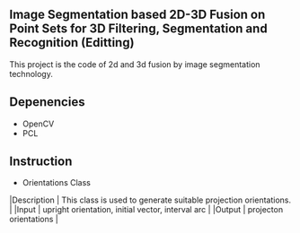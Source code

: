 ## Image Segmentation based 2D-3D Fusion on Point Sets for 3D Filtering, Segmentation and Recognition  (Editting)
This project is the code of 2d and 3d fusion by image segmentation technology.

## Depenencies
* OpenCV  
* PCL

## Instruction  
* Orientations Class  

|Description | This class is used to generate suitable projection orientations. |
|Input | upright orientation, initial vector, interval arc |
|Output | projecton orientations |